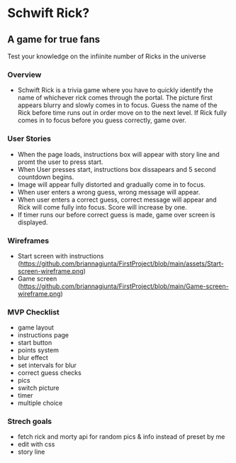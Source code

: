# Schwift Rick?
## A game for true fans
Test your knowledge on the infiinite number of Ricks in the universe

### Overview
* Schwift Rick is a trivia game where you have to quickly identify the name of whichever rick comes through the portal. The picture first appears blurry and slowly comes in to focus. Guess the name of the Rick before time runs out in order move on to the next level. If Rick fully comes in to focus before you guess correctly, game over.


### User Stories
* When the page loads, instructions box will appear with story line and promt the user to press start.
* When User presses start, instructions box dissapears and 5 second countdown begins.
* Image will appear fully distorted and gradually come in to focus.
* When user enters a wrong guess, wrong message will appear.
* When user enters a correct guess, correct message will appear and Rick will come fully into focus. Score will increase by one.
* If timer runs our before correct guess is made, game over screen is displayed.



### Wireframes

* Start screen with instructions
(https://github.com/briannagiunta/FirstProject/blob/main/assets/Start-screen-wireframe.png)
* Game screen
(https://github.com/briannagiunta/FirstProject/blob/main/Game-screen-wireframe.png)

### MVP Checklist
* game layout
* instructions page
* start button
* points system
* blur effect
* set intervals for blur
* correct guess checks
* pics
* switch picture 
* timer
* multiple choice

### Strech goals
* fetch rick and morty api for random pics & info instead of preset by me
* edit with css
* story line





